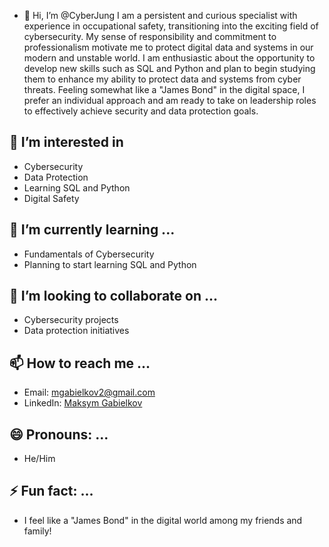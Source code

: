 - 👋 Hi, I’m @CyberJung 
I am a persistent and curious specialist with experience in occupational safety, transitioning into the exciting field of cybersecurity. My sense of responsibility and commitment to professionalism motivate me to protect digital data and systems in our modern and unstable world. I am enthusiastic about the opportunity to develop new skills such as SQL and Python and plan to begin studying them to enhance my ability to protect data and systems from cyber threats. Feeling somewhat like a "James Bond" in the digital space, I prefer an individual approach and am ready to take on leadership roles to effectively achieve security and data protection goals.
## 👀 I’m interested in 
- Cybersecurity
- Data Protection
- Learning SQL and Python
- Digital Safety

## 🌱 I’m currently learning ...
- Fundamentals of Cybersecurity
- Planning to start learning SQL and Python

## 💞️ I’m looking to collaborate on ...
- Cybersecurity projects
- Data protection initiatives

## 📫 How to reach me ...
- Email: [mgabielkov2@gmail.com](mailto:mgabielkov2@gmail.com)
- LinkedIn: [Maksym Gabielkov](https://www.linkedin.com//in/maksym-gabielkov-03981328a/)

## 😄 Pronouns: ...
- He/Him

## ⚡ Fun fact: ...
- I feel like a "James Bond" in the digital world among my friends and family!

<!---
CyberJung/CyberJung is a ✨ special ✨ repository because its `README.md` (this file) appears on your GitHub profile.
You can click the Preview link to take a look at your changes.
--->
